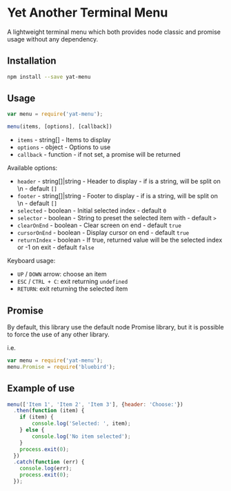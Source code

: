 # Yet Another Terminal Menu

A lightweight terminal menu which both provides node classic and promise usage without any dependency.

## Installation

```bash
npm install --save yat-menu
```

## Usage


```js
var menu = require('yat-menu');

menu(items, [options], [callback])
```

* `items` - string[] - Items to display
* `options` - object - Options to use
* `callback` - function - if not set, a promise will be returned

Available options:

* `header` - string[]|string - Header to display - if is a string, will be split on \n - default `[]`
* `footer` - string[]|string - Footer to display - if is a string, will be split on \n - default `[]`
* `selected` - boolean - Initial selected index - default `0`
* `selector` - boolean - String to preset the selected item with - default `> `
* `clearOnEnd` - boolean - Clear screen on end - default `true`
* `cursorOnEnd` - boolean - Display cursor on end - default `true`
* `returnIndex` - boolean - If true, returned value will be the selected index or -1 on exit - default `false`

Keyboard usage:

* `UP` / `DOWN` arrow: choose an item
* `ESC` / `CTRL + C`: exit returning `undefined`
* `RETURN`: exit returning the selected item


## Promise

By default, this library use the default node Promise library, but it is possible to force the use of any other library.

i.e.
```js
var menu = require('yat-menu');
menu.Promise = require('bluebird');
```

## Example of use

```js
menu(['Item 1', 'Item 2', 'Item 3'], {header: 'Choose:'})
  .then(function (item) {
    if (item) {
        console.log('Selected: ', item);
    } else {
        console.log('No item selected');
    }
    process.exit(0);
  })
  .catch(function (err) {
    console.log(err);
    process.exit(0);
  });
```
